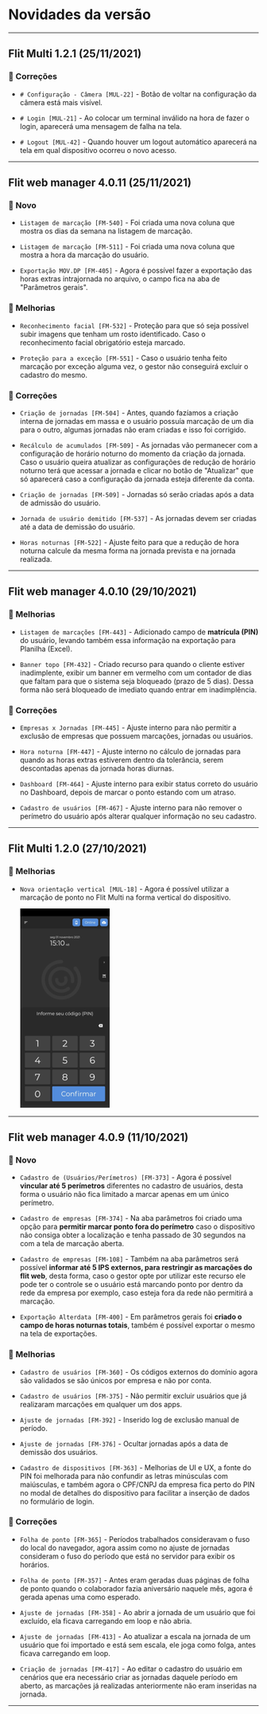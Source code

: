 # Novidades da versão
 
---
## Flit Multi 1.2.1 (25/11/2021)
 
 
### 🔧 Correções
 
- `# Configuração - Câmera [MUL-22]` - Botão de voltar na configuração da câmera está mais visível.
 
- `# Login [MUL-21]` - Ao colocar um terminal inválido na hora de fazer o login, aparecerá uma mensagem de falha na tela.
 
- `# Logout [MUL-42]` - Quando houver um logout automático aparecerá na tela em qual dispositivo ocorreu o novo acesso.
 
---
 
## Flit web manager 4.0.11 (25/11/2021)
 
### 🚀 Novo
 
- `Listagem de marcação [FM-540]` - Foi criada uma nova coluna que mostra os dias da semana na listagem de marcação.
 
- `Listagem de marcação [FM-511]` - Foi criada uma nova coluna que mostra a hora da marcação do usuário.
 
- `Exportação MOV.DP [FM-405]` - Agora é possível fazer a exportação das horas extras intrajornada no arquivo, o campo fica na aba de "Parâmetros gerais".
 
### 🌟 Melhorias
 
- `Reconhecimento facial [FM-532]` - Proteção para que só seja possível subir imagens que tenham um rosto identificado. Caso o reconhecimento facial obrigatório esteja marcado.
 
- `Proteção para a exceção [FM-551]` - Caso o usuário tenha feito marcação por exceção alguma vez, o gestor não conseguirá excluir o cadastro do mesmo.
 
### 🔧 Correções
 
- `Criação de jornadas [FM-504]` - Antes, quando fazíamos a criação interna de jornadas em massa e o usuário possuía marcação de um dia para o outro, algumas jornadas não eram criadas e isso foi corrigido.
 
- `Recálculo de acumulados [FM-509]` - As jornadas vão permanecer com a configuração de horário noturno do momento da criação da jornada. Caso o usuário queira atualizar as configurações de redução de horário noturno terá que acessar a jornada e clicar no botão de "Atualizar" que só aparecerá caso a configuração da jornada esteja diferente da conta.
 
- `Criação de jornadas [FM-509]` - Jornadas só serão criadas após a data de admissão do usuário.
 
- `Jornada de usuário demitido [FM-537]` - As jornadas devem ser criadas até a data de demissão do usuário.
 
- `Horas noturnas [FM-522]` - Ajuste feito para que a redução de hora noturna calcule da mesma forma na jornada prevista e na jornada realizada.
 
---
 
## Flit web manager 4.0.10 (29/10/2021)
 
### 🌟 Melhorias
 
- `Listagem de marcações [FM-443]` - Adicionado campo de **matrícula (PIN)** do usuário, levando também essa informação na exportação para Planilha (Excel).
 
- `Banner topo [FM-432]` - Criado recurso para quando o cliente estiver inadimplente, exibir um banner em vermelho com um contador de dias que faltam para que o sistema seja bloqueado (prazo de 5 dias). Dessa forma não será bloqueado de imediato quando entrar em inadimplência.
 
### 🔧 Correções
 
- `Empresas x Jornadas [FM-445]` - Ajuste interno para não permitir a exclusão de empresas que possuem marcações, jornadas ou usuários.
 
- `Hora noturna [FM-447]` - Ajuste interno no cálculo de jornadas para quando as horas extras estiverem dentro da tolerância, serem descontadas apenas da jornada horas diurnas.
 
- `Dashboard [FM-464]` - Ajuste interno para exibir status correto do usuário no Dashboard, depois de marcar o ponto estando com um atraso.
 
- `Cadastro de usuários [FM-467]` - Ajuste interno para não remover o perímetro do usuário após alterar qualquer informação no seu cadastro.
 
---
 
## Flit Multi 1.2.0 (27/10/2021)
 
### 🌟 Melhorias
 
- `Nova orientação vertical [MUL-18]` - Agora é possível utilizar a marcação de ponto no Flit Multi na forma vertical do dispositivo.
 
  ![flit-multi-vertical](assets/images/multi-vertical.png)
 
---
 
## Flit web manager 4.0.9 (11/10/2021)
 
### 🚀 Novo
 
- `Cadastro de (Usuários/Perímetros) [FM-373]` - Agora é possível **vincular até 5 perímetros** diferentes no cadastro de usuários, desta forma o usuário não fica limitado a marcar apenas em um único perímetro.
 
- `Cadastro de empresas [FM-374]` - Na aba parâmetros foi criado uma opção para **permitir marcar ponto fora do perímetro** caso o dispositivo não consiga obter a localização e tenha passado de 30 segundos na com a tela de marcação aberta.
 
- `Cadastro de empresas [FM-108]` - Também na aba parâmetros será possível **informar até 5 IPS externos, para restringir as marcações do flit web**, desta forma, caso o gestor opte por utilizar este recurso ele pode ter o controle se o usuário está marcando ponto por dentro da rede da empresa por exemplo, caso esteja fora da rede não permitirá a marcação.
 
- `Exportação Alterdata [FM-400]` - Em parâmetros gerais foi **criado o campo de horas noturnas totais**, também é possível exportar o mesmo na tela de exportações.
 
### 🌟 Melhorias
 
- `Cadastro de usuários [FM-360]` - Os códigos externos do domínio agora são validados se são únicos por empresa e não por conta.
 
- `Cadastro de usuários [FM-375]` - Não permitir excluir usuários que já realizaram marcações em qualquer um dos apps.
 
- `Ajuste de jornadas [FM-392]` - Inserido log de exclusão manual de período.
 
- `Ajuste de jornadas [FM-376]` - Ocultar jornadas após a data de demissão dos usuários.
 
- `Cadastro de dispositivos [FM-363]` - Melhorias de UI e UX, a fonte do PIN foi melhorada para não confundir as letras minúsculas com maiúsculas, e também agora o CPF/CNPJ da empresa fica perto do PIN no modal de detalhes do dispositivo para facilitar a inserção de dados no formulário de login.
 
### 🔧 Correções
 
- `Folha de ponto [FM-365]` - Períodos trabalhados consideravam o fuso do local do navegador, agora assim como no ajuste de jornadas consideram o fuso do período que está no servidor para exibir os horários.
 
- `Folha de ponto [FM-357]` - Antes eram geradas duas páginas de folha de ponto quando o colaborador fazia aniversário naquele mês, agora é gerada apenas uma como esperado.
 
- `Ajuste de jornadas [FM-358]` - Ao abrir a jornada de um usuário que foi excluído, ela ficava carregando em loop e não abria.
 
- `Ajuste de jornadas [FM-413]` - Ao atualizar a escala na jornada de um usuário que foi importado e está sem escala, ele joga como folga, antes ficava carregando em loop.
 
- `Criação de jornadas [FM-417]` - Ao editar o cadastro do usuário em cenários que era necessário criar as jornadas daquele período em aberto, as marcações já realizadas anteriormente não eram inseridas na jornada.
 
---
